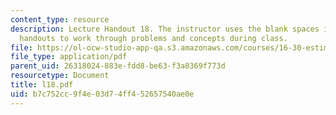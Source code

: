 ```yaml
---
content_type: resource
description: Lecture Handout 18. The instructor uses the blank spaces in these lecture
  handouts to work through problems and concepts during class.
file: https://ol-ocw-studio-app-qa.s3.amazonaws.com/courses/16-30-estimation-and-control-of-aerospace-systems-spring-2004/b7c752cc9f4e03d74ff452657540ae0e_l18.pdf
file_type: application/pdf
parent_uid: 26318024-883e-fdd8-be63-f3a0369f773d
resourcetype: Document
title: l18.pdf
uid: b7c752cc-9f4e-03d7-4ff4-52657540ae0e
---
```

